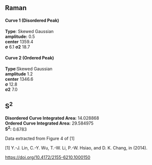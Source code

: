 ## Raman

#### Curve 1 (Disordered Peak)
**Type**: Skewed Gaussian\
**amplitude:** 0.5\
**center** 1359.4\
**σ** 6.1
**σ2** 18.7


#### Curve 2 (Ordered Peak)
**Type**:Skewed Gaussian\
**amplitude** 1.2\
**center** 1346.6\
**σ** 12.8\
**σ2** 7.0


## S<sup>2</sup>
**Disordered Curve Integrated Area:** 14.028868\
**Ordered Curve Integrated Area:** 29.584975\
**S<sup>2</sup>:** 0.6783




Data extracted from Figure 4 of [1]


[1] Y.-J. Lin, C.-Y. Wu, T.-W. Li, P.-W. Hsiao, and D. K. Chang, in (2014).


https://doi.org/10.4172/2155-6210.1000150
